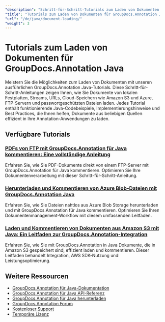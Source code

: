 ```yaml
---
"description": "Schritt-für-Schritt-Tutorials zum Laden von Dokumenten aus verschiedenen Quellen mit GroupDocs.Annotation für Java."
"title": "Tutorials zum Laden von Dokumenten für GroupDocs.Annotation Java"
"url": "/de/java/document-loading/"
"weight": 3
---
```


# Tutorials zum Laden von Dokumenten für GroupDocs.Annotation Java

Meistern Sie die Möglichkeiten zum Laden von Dokumenten mit unseren ausführlichen GroupDocs.Annotation Java-Tutorials. Diese Schritt-für-Schritt-Anleitungen zeigen Ihnen, wie Sie Dokumente von lokalen Festplatten, Streams, URLs, Cloud-Speichern wie Amazon S3 und Azure, FTP-Servern und passwortgeschützten Dateien laden. Jedes Tutorial enthält funktionierende Java-Codebeispiele, Implementierungshinweise und Best Practices, die Ihnen helfen, Dokumente aus beliebigen Quellen effizient in Ihre Annotation-Anwendungen zu laden.

## Verfügbare Tutorials

### [PDFs von FTP mit GroupDocs.Annotation für Java kommentieren: Eine vollständige Anleitung](./annotate-pdf-ftp-groupdocs-java/)
Erfahren Sie, wie Sie PDF-Dokumente direkt von einem FTP-Server mit GroupDocs.Annotation für Java kommentieren. Optimieren Sie Ihre Dokumentenverarbeitung mit dieser Schritt-für-Schritt-Anleitung.

### [Herunterladen und Kommentieren von Azure Blob-Dateien mit GroupDocs.Annotation Java](./download-annotate-azure-blob-groupdocs-java/)
Erfahren Sie, wie Sie Dateien nahtlos aus Azure Blob Storage herunterladen und mit GroupDocs.Annotation für Java kommentieren. Optimieren Sie Ihren Dokumentenmanagement-Workflow mit diesem umfassenden Leitfaden.

### [Laden und Kommentieren von Dokumenten aus Amazon S3 mit Java: Ein Leitfaden zur GroupDocs.Annotation-Integration](./annotate-documents-amazon-s3-java-groupdocs/)
Erfahren Sie, wie Sie mit GroupDocs.Annotation in Java Dokumente, die in Amazon S3 gespeichert sind, effizient laden und kommentieren. Dieser Leitfaden behandelt Integration, AWS SDK-Nutzung und Leistungsoptimierung.

## Weitere Ressourcen

- [GroupDocs.Annotation für Java-Dokumentation](https://docs.groupdocs.com/annotation/java/)
- [GroupDocs.Annotation für Java API-Referenz](https://reference.groupdocs.com/annotation/java/)
- [GroupDocs.Annotation für Java herunterladen](https://releases.groupdocs.com/annotation/java/)
- [GroupDocs.Annotation Forum](https://forum.groupdocs.com/c/annotation)
- [Kostenloser Support](https://forum.groupdocs.com/)
- [Temporäre Lizenz](https://purchase.groupdocs.com/temporary-license/)